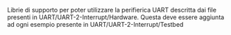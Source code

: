 Librie di supporto per poter utilizzare la perifierica UART descritta dai file presenti in UART/UART-2-Interrupt/Hardware.
Questa deve essere aggiunta ad ogni esempio presente in UART/UART-2-Interrupt/Testbed
